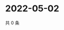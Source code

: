 # 2022-05-02

共 0 条

<!-- BEGIN WEIBO -->
<!-- 最后更新时间 Mon May 02 2022 21:39:34 GMT+0800 (China Standard Time) -->

<!-- END WEIBO -->
